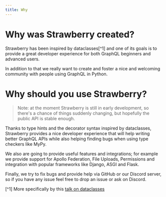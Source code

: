 ```yaml
---
title: Why
---
```


# Why was Strawberry created?

Strawberry has been inspired by dataclasses[^1] and one of its goals is to
provide a great developer experience for both GraphQL beginners and advanced
users.

In addition to that we really want to create and foster a nice and welcoming
community with people using GraphQL in Python.

# Why should you use Strawberry?

> Note: at the moment Strawberry is still in early development, so there's a
> chance of things suddenly changing, but hopefully the public API is stable
> enough.

Thanks to type hints and the decorator syntax inspired by dataclasses,
Strawberry provides a nice developer experience that will help writing better
GraphQL APIs while also helping finding bugs when using type checkers like MyPy.

We also are going to provide useful features and integrations; for example we
provide support for Apollo Federation, File Uploads, Permissions and integration
with popular frameworks like Django, ASGI and Flask.

Finally, we try to fix bugs and provide help via GitHub or our Discord server,
so if you have any issue feel free to drop an issue or ask on Discord.

[^1] More specifically by this
[talk on dataclasses](https://www.youtube.com/watch?v=epKegvx_Jws)
